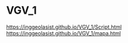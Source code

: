 # VGV_1

https://inggeolasist.github.io/VGV_1/Script.html
https://inggeolasist.github.io/VGV_1/mapa.html

